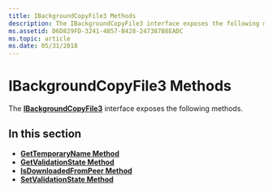 ```yaml
---
title: IBackgroundCopyFile3 Methods
description: The IBackgroundCopyFile3 interface exposes the following methods.
ms.assetid: D6D829FD-3241-4857-B428-247387B8EADC
ms.topic: article
ms.date: 05/31/2018
---
```


# IBackgroundCopyFile3 Methods

The [**IBackgroundCopyFile3**](/windows/desktop/api/Bits3_0/nn-bits3_0-ibackgroundcopyfile3) interface exposes the following methods.

## In this section

-   [**GetTemporaryName Method**](/windows/desktop/api/Bits3_0/nf-bits3_0-ibackgroundcopyfile3-gettemporaryname)
-   [**GetValidationState Method**](/windows/desktop/api/Bits3_0/nf-bits3_0-ibackgroundcopyfile3-getvalidationstate)
-   [**IsDownloadedFromPeer Method**](/windows/desktop/api/Bits3_0/nf-bits3_0-ibackgroundcopyfile3-isdownloadedfrompeer)
-   [**SetValidationState Method**](/windows/desktop/api/Bits3_0/nf-bits3_0-ibackgroundcopyfile3-setvalidationstate)

 

 




